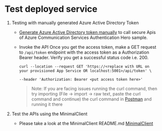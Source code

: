 # Test deployed service

1. Testing with manually generated Azure Active Directory Token

    - [Generate Azure Active Directory token manually](../test-tools/generate_aad_token_manually.md) to call secure Apis of Azure Communication Services Authentication Hero sample.

    - Invoke the API
    Once you get the access token, make a GET request to `/api/token` endpoint with the access token as a Authorization Bearer header. Verify you get a successful status code i.e. 200.

        ```shell
        curl --location --request GET 'https://<replace with URL on your provisioned App Service OR localhost:5001>/api/token' \

        --header 'Authorization: Bearer <put access token here>'
        ```
        > Note: If you are facing issues running the curl command, then try importing (File -> import -> raw text, paste the curl command and continue) the curl command in [Postman](https://www.postman.com/downloads/) and running it there

2. Test the APIs using the MinimalClient
    -  Please take a look at the MinimalClient README.md [MinimalClient](../../MinimalClient/README.md)
